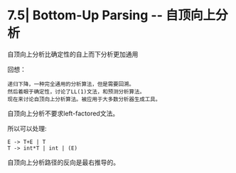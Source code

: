 # 7.5| Bottom-Up Parsing -- 自顶向上分析

自顶向上分析比确定性的自上而下分析更加通用

回想：
> 
    递归下降，一种完全通用的分析算法，但是需要回溯。
    然后着眼于确定性，讨论了LL(1)文法，和预测分析算法。
    现在来讨论自顶向上分析算法。被应用于大多数分析器生成工具。

自顶向上分析不要求left-factored文法。

所以可以处理:

```
E -> T+E | T
T -> int*T | int | (E)
```

自顶向上分析路径的反向是最右推导的。

